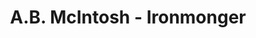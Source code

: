 ---
title: "A.B. McIntosh - Ironmonger"
url: /kirriemuir/a-b-mcintosh-ironmonger/
shop: hardware
---